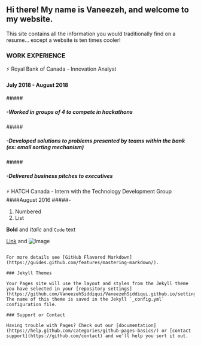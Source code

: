 ## Hi there! My name is Vaneezeh, and welcome to my website. 

This site contains all the information you would traditionally find on a resume... except a website is ten times cooler! 

### WORK EXPERIENCE 

:zap: Royal Bank of Canada - Innovation Analyst 
<h4>July 2018 - August 2018 </h4> 
##### <h5> -Worked in groups of 4 to compete in hackathons </h5> 
#####<h5>-Developed solutions to problems presented by teams within the bank (ex: email sorting mechanism) </h5> 
#####<h5>-Delivered business pitches to executives </h5> 

:zap: HATCH Canada - Intern with the Technology Development Group 
####August 2016
#####-

1. Numbered
2. List

**Bold** and _Italic_ and `Code` text

[Link](url) and ![Image](src)
```

For more details see [GitHub Flavored Markdown](https://guides.github.com/features/mastering-markdown/).

### Jekyll Themes

Your Pages site will use the layout and styles from the Jekyll theme you have selected in your [repository settings](https://github.com/VaneezehSiddiqui/VaneezehSiddiqui.github.io/settings). The name of this theme is saved in the Jekyll `_config.yml` configuration file.

### Support or Contact

Having trouble with Pages? Check out our [documentation](https://help.github.com/categories/github-pages-basics/) or [contact support](https://github.com/contact) and we’ll help you sort it out.
